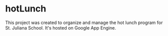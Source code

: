 # hotLunch
This project was created to organize and manage the hot lunch program for St. Juliana School.  It's hosted on Google App Engine.
